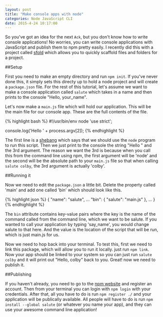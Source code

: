 ```yaml
---
layout: post
title: "Make console apps with node"
categories: Node JavaScript CLI
date: 2015-4-24 10:17:00
---
```


So you've got an idea for the next `Ack`, but you don't know
how to write console applications! No worries, you can 
write console applications with JavaScript and publish them
to npm pretty easily. I recently did this with a project
called [sfold](https://www.npmjs.com/package/sfold) which allows you to quickly scaffold files
and folders for a project.

##Setup

First you need to make an empty directory and run `npm init`.
If you've never done this, it simply sets this directy up to
hold a node project and will create a `package.json` file. 
For the rest of this tutorial, let's assume we want to make a
console application called `salute` which takes in a name and
then prints to the console "Hello, your_name".

Let's now make a `main.js` file which will hold our
application. This will be the main file for our console app.
These are the full contents of the file.

{% highlight bash %}
#!/usr/bin/env node
'use strict';

console.log('Hello ' + process.argv[2]);
{% endhighlight %}

The first line is a [shebang](http://en.wikipedia.org/wiki/Shebang_%28Unix%29) which says that we should use
the `node` program to run this script. Then we just print to
the console the string "Hello " and the 3rd argument. The 
reason we want the 3rd is because when you call this from the
command line using npm, the first argument will be 'node' and 
the second will be the absolute path to your `main.js` file
so that when calling `salute colby`, the 3rd argument is
actually 'colby'. 

##Running it

Now we need to edit the `package.json` a little bit. Delete 
the property called 'main' and add one called 'bin' which
should look like this.

{% highlight json %}
{
    "name": "salute",
    ...
    "bin": {
        "salute": "main.js"
    },
    ...
}
{% endhighlight %}

The `bin` attribute contains key-value pairs where the key
is the name of the command called from the command line,
which we want to be salute. If you wanted to call your
application by typing 'say_name', you would change salute to
that here. And the value is the location of the script that 
will be run, which is just main.js for us. 

Now we need to hop back into your terminal. To test this, 
first we need to link this package, which will allow you to
run it locally. just run `npm link`. Now your app should be
linked to your system so you can just run `salute colby` and
it will print out "Hello, colby" back to you. Great! now we
need to publish it. 

##Publishing

If you haven't already, you need to go to the 
[npm website](https://www.npmjs.com/) and register an account.
Then from your terminal you can login with `npm login` with 
your credentials. After that, all you have to do is run 
`npm register ./` and your application will be publically 
available. All people will have to do is run 
`npm install --global salute` (or whatever you name your
app), and they can use your awesome command line application!